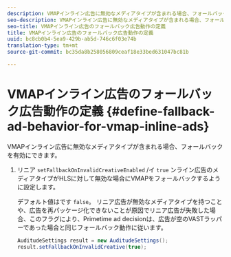```yaml
---
description: VMAPインライン広告に無効なメディアタイプが含まれる場合、フォールバックを有効にできます。
seo-description: VMAPインライン広告に無効なメディアタイプが含まれる場合、フォールバックを有効にできます。
seo-title: VMAPインライン広告のフォールバック広告動作の定義
title: VMAPインライン広告のフォールバック広告動作の定義
uuid: bc8cb0b4-5ea9-429b-ab5d-746c6f03e74b
translation-type: tm+mt
source-git-commit: bc35da8b258056809ceaf18e33bed631047bc81b

---
```



# VMAPインライン広告のフォールバック広告動作の定義 {#define-fallback-ad-behavior-for-vmap-inline-ads}

VMAPインライン広告に無効なメディアタイプが含まれる場合、フォールバックを有効にできます。

1. リニア `setFallbackOnInvalidCreativeEnabled` /イ `true` ンライン広告のメディアタイプがHLSに対して無効な場合にVMAPをフォールバックするように設定します。

   デフォルト値はです `false`。 リニア広告が無効なメディアタイプを持つことや、広告を再パッケージ化できないことが原因でリニア広告が失敗した場合、このフラグにより、Primetime ad decisionは、広告が空のVASTラッパーであった場合と同じフォールバック動作に従います。

   ```java
   AuditudeSettings result = new AuditudeSettings(); 
   result.setFallbackOnInvalidCreative(true);
   ```
